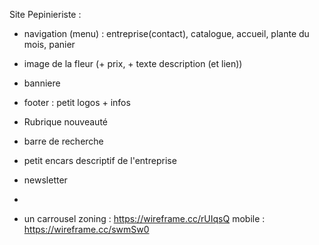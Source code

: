 Site Pepinieriste : 
- navigation (menu) : entreprise(contact), catalogue, accueil, plante du mois, panier
- image de la fleur (+ prix, + texte description (et lien))
- banniere
- footer : petit logos + infos
- Rubrique nouveauté 
- barre de recherche
- petit encars descriptif de l'entreprise
- newsletter
- 



- un carrousel
 zoning : https://wireframe.cc/rUIqsQ
 mobile : https://wireframe.cc/swmSw0